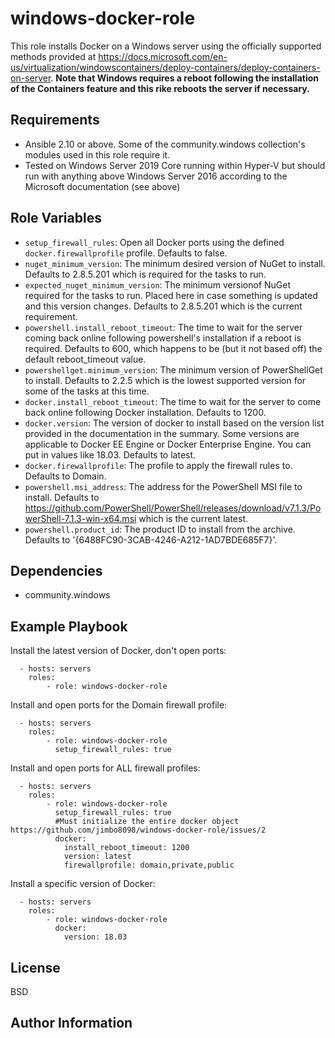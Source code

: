 windows-docker-role
=========

This role installs Docker on a Windows server using the officially supported methods provided at https://docs.microsoft.com/en-us/virtualization/windowscontainers/deploy-containers/deploy-containers-on-server. **Note that Windows requires a reboot following the installation of the Containers feature and this rike reboots the server if necessary.**

Requirements
------------

- Ansible 2.10 or above. Some of the community.windows collection's modules used in this role require it.
- Tested on Windows Server 2019 Core running within Hyper-V but should run with anything above Windows Server 2016 according to the Microsoft documentation (see above)

Role Variables
--------------

- `setup_firewall_rules`: Open all Docker ports using the defined `docker.firewallprofile` profile. Defaults to false.
- `nuget_minimum_version`: The minimum desired version of NuGet to install. Defaults to 2.8.5.201 which is required for the tasks to run.
- `expected_nuget_minimum_version`: The minimum versionof NuGet required for the tasks to run. Placed here in case something is updated and this version changes. Defaults to 2.8.5.201 which is the current requirement.
- `powershell.install_reboot_timeout`: The time to wait for the server coming back online following powershell's installation if a reboot is required. Defaults to 600, which happens to be (but it not based off) the default reboot_timeout value.
- `powershellget.minimum_version`: The minimum version of PowerShellGet to install. Defaults to 2.2.5 which is the lowest supported version for some of the tasks at this time.
- `docker.install_reboot_timeout`: The time to wait for the server to come back online following Docker installation. Defaults to 1200.
- `docker.version`: The version of docker to install based on the version list provided in the documentation in the summary. Some versions are applicable to Docker EE Engine or Docker Enterprise Engine. You can put in values like 18.03. Defaults to latest.
- `docker.firewallprofile`: The profile to apply the firewall rules to. Defaults to Domain.
- `powershell.msi_address`: The address for the PowerShell MSI file to install. Defaults to https://github.com/PowerShell/PowerShell/releases/download/v7.1.3/PowerShell-7.1.3-win-x64.msi which is the current latest.
- `powershell.product_id`: The product ID to install from the archive. Defaults to '{6488FC90-3CAB-4246-A212-1AD7BDE685F7}'.

Dependencies
------------

- community.windows

Example Playbook
----------------

Install the latest version of Docker, don't open ports:

```
  - hosts: servers
    roles:
        - role: windows-docker-role
```

Install and open ports for the Domain firewall profile:
```
  - hosts: servers
    roles:
        - role: windows-docker-role
          setup_firewall_rules: true
```

Install and open ports for ALL firewall profiles:
```
  - hosts: servers
    roles:
        - role: windows-docker-role
          setup_firewall_rules: true
          #Must initialize the entire docker object https://github.com/jimbo8098/windows-docker-role/issues/2
          docker:
            install_reboot_timeout: 1200
            version: latest
            firewallprofile: domain,private,public
```

Install a specific version of Docker:
```
  - hosts: servers
    roles:
        - role: windows-docker-role
          docker:
            version: 18.03
```

License
-------

BSD

Author Information
------------------

